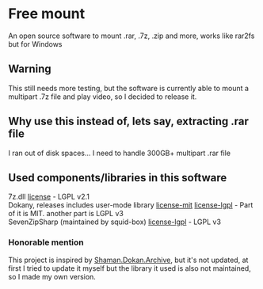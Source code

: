 # Free mount

An open source software to mount .rar, .7z, .zip and more, works like rar2fs but for Windows

## Warning

This still needs more testing, but the software is currently able to mount a multipart .7z file and play video, so I decided to release it.

## Why use this instead of, lets say, extracting .rar file

I ran out of disk spaces... I need to handle 300GB+ multipart .rar file

## Used components/libraries in this software

7z.dll [license](https://www.7-zip.org/license.txt) - LGPL v2.1  
Dokany, releases includes user-mode library [license-mit](https://github.com/dokan-dev/dokany/blob/master/license.mit.txt) [license-lgpl](https://github.com/dokan-dev/dokany/blob/master/license.lgpl.txt) - Part of it is MIT. another part is LGPL v3  
SevenZipSharp (maintained by squid-box) [license-lgpl](https://github.com/squid-box/SevenZipSharp/blob/dev/license) - LGPL v3

### Honorable mention

This project is inspired by [Shaman.Dokan.Archive](https://github.com/antiufo/Shaman.Dokan.Archive), but it's not updated, at first I tried to update it myself but the library it used is also not maintained, so I made my own version.